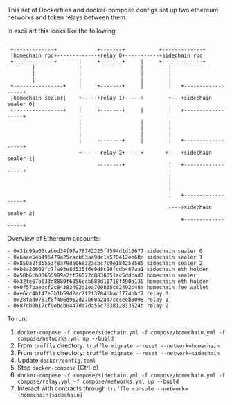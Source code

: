This set of Dockerfiles and docker-compose configs set up two ethereum networks and
token relays between them.

In ascii art this looks like the following:

```

 +-------------+             +-------+           +-------------+
 |homechain rpc+-------------+relay 0+-----------+sidechain rpc|
 +-------------+       |     +-------+     |     +-------------+
        |              |                   |        |
        |              |                   |        |
        |              |                   |        |
 +----------------+    |     +-------+     |        |   +------------------+
 |homechain sealer|    +-----+relay 1+-----+        +---+sidechain sealer 0|
 +----------------+    |     +-------+     |        |   +------------------+
                       |                   |        |
                       |                   |        |
                       |                   |        |
                       |     --------+     |        |   +------------------+
                       +----- relay 2+-----+       +----+sidechain sealer 1|
                             --------+              |   +------------------+
                                                    |
                                                    |
                                                    |
                                                    |   +------------------+
                                                    +---+sidechain sealer 2|
                                                        +------------------+
```

Overview of Ethereum accounts:

```
- 0x31c99a06cabed34f97a78742225f4594d1d16677 sidechain sealer 0
- 0x6aae54b496479a25cacb63aa9dc1e578412ee68c sidechain sealer 1
- 0x850a2f35553f8a79da068323cbc7c9e1842585d5 sidechain sealer 2
- 0xb8a26662fc7fa93e8d525f6e9d8c90fcdb467aa1 sidechain eth holder
- 0x58b6cb03655999e2ff76072d8836051ac5ddcad7 homechain sealer
- 0x32fe67b633d8880f6356ccb688d11718f490a135 homechain eth holder
- 0x0f57baedcf2c84383492d1ea700835ce2492c48a homechain fee wallet
- 0xe6cc4b147e3b1b59d2ac2f2f3784bbac1774bbf7 relay 0
- 0x28fad0751f8f406d962d27b60a2a47ccceeb8096 relay 1
- 0x87cb0b17cf9ebcb0447da7da55c703812813524b relay 2
```

To run:

1. `docker-compose -f compose/sidechain.yml -f compose/homechain.yml -f compose/networks.yml up --build`
1. From `truffle` directory: `truffle migrate --reset --network=homechain`
1. From `truffle` directory: `truffle migrate --reset --network=sidechain`
1. Update `docker/config.toml`
1. Stop `docker-compose` (Ctrl-c)
1. `docker-compose -f compose/sidechain.yml -f compose/homechain.yml -f compose/relay.yml -f compose/networks.yml up --build`
1. Interact with contracts through `truffle console --network={homechain|sidechain]`
